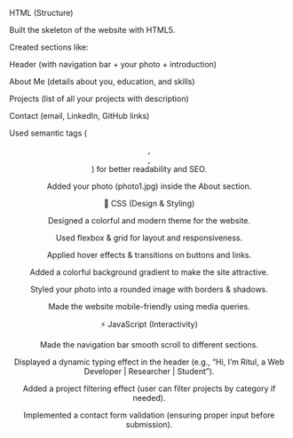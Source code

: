 HTML (Structure)

Built the skeleton of the website with HTML5.

Created sections like:

Header (with navigation bar + your photo + introduction)

About Me (details about you, education, and skills)

Projects (list of all your projects with description)

Contact (email, LinkedIn, GitHub links)

Used semantic tags (<header>, <section>, <footer>) for better readability and SEO.

Added your photo (photo1.jpg) inside the About section.

🎨 CSS (Design & Styling)

Designed a colorful and modern theme for the website.

Used flexbox & grid for layout and responsiveness.

Applied hover effects & transitions on buttons and links.

Added a colorful background gradient to make the site attractive.

Styled your photo into a rounded image with borders & shadows.

Made the website mobile-friendly using media queries.

⚡ JavaScript (Interactivity)

Made the navigation bar smooth scroll to different sections.

Displayed a dynamic typing effect in the header (e.g., “Hi, I’m Ritul, a Web Developer | Researcher | Student”).

Added a project filtering effect (user can filter projects by category if needed).

Implemented a contact form validation (ensuring proper input before submission).
